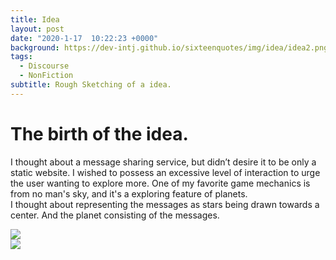 ```yaml
---
title: Idea
layout: post
date: "2020-1-17  10:22:23 +0000"
background: https://dev-intj.github.io/sixteenquotes/img/idea/idea2.png
tags:
  - Discourse
  - NonFiction
subtitle: Rough Sketching of a idea.
---
```


# The birth of the idea.

I thought about a message sharing service, but didn’t desire it to be only a static website. I wished to possess an excessive level of interaction to urge the user wanting to explore more. One of my favorite game mechanics is from no man's sky, and it's a exploring feature of planets.<br>
I thought about representing the messages as stars being drawn towards a center. And the planet consisting of the messages.

  <div class="row">
  <div class="col-lg-6 col-md-5 mx-auto text-left">
  <img src="https://dev-intj.github.io/sixteenquotes/img/idea/idea1.png" class="img-fluid">
  </div>
  <div class="col-lg-6 col-md-5 mx-auto text-left">
  <img src="https://dev-intj.github.io/sixteenquotes/img/idea/idea2.png" class="img-fluid">
  </div>
  </div>
<p></p>
<p></p>
